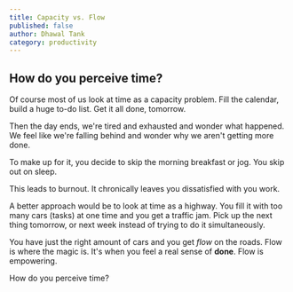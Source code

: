 ```yaml
---
title: Capacity vs. Flow
published: false
author: Dhawal Tank
category: productivity
---
```


## How do you perceive time?

Of course most of us look at time as a capacity problem. Fill the calendar, build a huge to-do list. Get it all done, tomorrow.

Then the day ends, we're tired and exhausted and wonder what happened. We feel like we're falling behind and wonder why we aren't getting more done.

To make up for it, you decide to skip the morning breakfast or jog. You skip out on sleep.

This leads to burnout. It chronically leaves you dissatisfied with you work.

A better approach would be to look at time as a highway. You fill it with too many cars (tasks) at one time and you get a traffic jam. Pick up the next thing tomorrow, or next week instead of trying to do it simultaneously.

You have just the right amount of cars and you get _flow_ on the roads. Flow is where the magic is. It's when you feel a real sense of **done**. Flow is empowering.

How do you perceive time?

